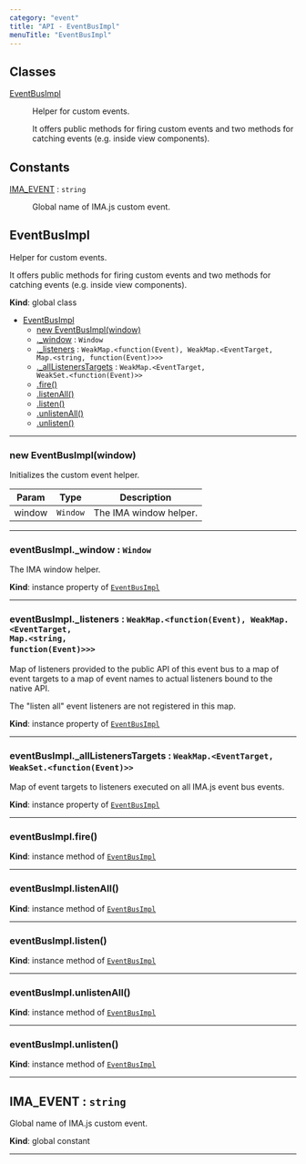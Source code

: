 ```yaml
---
category: "event"
title: "API - EventBusImpl"
menuTitle: "EventBusImpl"
---
```


## Classes

<dl>
<dt><a href="#EventBusImpl">EventBusImpl</a></dt>
<dd><p>Helper for custom events.</p>
<p>It offers public methods for firing custom events and two methods for
catching events (e.g. inside view components).</p>
</dd>
</dl>

## Constants

<dl>
<dt><a href="#IMA_EVENT">IMA_EVENT</a> : <code>string</code></dt>
<dd><p>Global name of IMA.js custom event.</p>
</dd>
</dl>

## EventBusImpl&nbsp;<a name="EventBusImpl" href="https://github.com/seznam/ima/blob/v17.7.3/packages/core/src/event/EventBusImpl.js#L31" target="_blank"><span class="icon"><i class="fas fa-external-link-alt fa-xs"></i></span></a>
Helper for custom events.

It offers public methods for firing custom events and two methods for
catching events (e.g. inside view components).

**Kind**: global class  

* [EventBusImpl](#EventBusImpl)
    * [new EventBusImpl(window)](#new_EventBusImpl_new)
    * [._window](#EventBusImpl+_window) : <code>Window</code>
    * [._listeners](#EventBusImpl+_listeners) : <code>WeakMap.&lt;function(Event), WeakMap.&lt;EventTarget, Map.&lt;string, function(Event)&gt;&gt;&gt;</code>
    * [._allListenersTargets](#EventBusImpl+_allListenersTargets) : <code>WeakMap.&lt;EventTarget, WeakSet.&lt;function(Event)&gt;&gt;</code>
    * [.fire()](#EventBusImpl+fire)
    * [.listenAll()](#EventBusImpl+listenAll)
    * [.listen()](#EventBusImpl+listen)
    * [.unlistenAll()](#EventBusImpl+unlistenAll)
    * [.unlisten()](#EventBusImpl+unlisten)


* * *

### new EventBusImpl(window)&nbsp;<a name="new_EventBusImpl_new"></a>
Initializes the custom event helper.


| Param | Type | Description |
| --- | --- | --- |
| window | <code>Window</code> | The IMA window helper. |


* * *

### eventBusImpl.\_window : <code>Window</code>&nbsp;<a name="EventBusImpl+_window" href="https://github.com/seznam/ima/blob/v17.7.3/packages/core/src/event/EventBusImpl.js#L39" target="_blank"><span class="icon"><i class="fas fa-external-link-alt fa-xs"></i></span></a>
The IMA window helper.

**Kind**: instance property of [<code>EventBusImpl</code>](#EventBusImpl)  

* * *

### eventBusImpl.\_listeners : <code>WeakMap.&lt;function(Event), WeakMap.&lt;EventTarget, Map.&lt;string, function(Event)&gt;&gt;&gt;</code>&nbsp;<a name="EventBusImpl+_listeners" href="https://github.com/seznam/ima/blob/v17.7.3/packages/core/src/event/EventBusImpl.js#L53" target="_blank"><span class="icon"><i class="fas fa-external-link-alt fa-xs"></i></span></a>
Map of listeners provided to the public API of this event bus to a
map of event targets to a map of event names to actual listeners
bound to the native API.

The "listen all" event listeners are not registered in this map.

**Kind**: instance property of [<code>EventBusImpl</code>](#EventBusImpl)  

* * *

### eventBusImpl.\_allListenersTargets : <code>WeakMap.&lt;EventTarget, WeakSet.&lt;function(Event)&gt;&gt;</code>&nbsp;<a name="EventBusImpl+_allListenersTargets" href="https://github.com/seznam/ima/blob/v17.7.3/packages/core/src/event/EventBusImpl.js#L61" target="_blank"><span class="icon"><i class="fas fa-external-link-alt fa-xs"></i></span></a>
Map of event targets to listeners executed on all IMA.js event bus
events.

**Kind**: instance property of [<code>EventBusImpl</code>](#EventBusImpl)  

* * *

### eventBusImpl.fire()&nbsp;<a name="EventBusImpl+fire" href="https://github.com/seznam/ima/blob/v17.7.3/packages/core/src/event/EventBusImpl.js#L67" target="_blank"><span class="icon"><i class="fas fa-external-link-alt fa-xs"></i></span></a>
**Kind**: instance method of [<code>EventBusImpl</code>](#EventBusImpl)  

* * *

### eventBusImpl.listenAll()&nbsp;<a name="EventBusImpl+listenAll" href="https://github.com/seznam/ima/blob/v17.7.3/packages/core/src/event/EventBusImpl.js#L92" target="_blank"><span class="icon"><i class="fas fa-external-link-alt fa-xs"></i></span></a>
**Kind**: instance method of [<code>EventBusImpl</code>](#EventBusImpl)  

* * *

### eventBusImpl.listen()&nbsp;<a name="EventBusImpl+listen" href="https://github.com/seznam/ima/blob/v17.7.3/packages/core/src/event/EventBusImpl.js#L112" target="_blank"><span class="icon"><i class="fas fa-external-link-alt fa-xs"></i></span></a>
**Kind**: instance method of [<code>EventBusImpl</code>](#EventBusImpl)  

* * *

### eventBusImpl.unlistenAll()&nbsp;<a name="EventBusImpl+unlistenAll" href="https://github.com/seznam/ima/blob/v17.7.3/packages/core/src/event/EventBusImpl.js#L152" target="_blank"><span class="icon"><i class="fas fa-external-link-alt fa-xs"></i></span></a>
**Kind**: instance method of [<code>EventBusImpl</code>](#EventBusImpl)  

* * *

### eventBusImpl.unlisten()&nbsp;<a name="EventBusImpl+unlisten" href="https://github.com/seznam/ima/blob/v17.7.3/packages/core/src/event/EventBusImpl.js#L192" target="_blank"><span class="icon"><i class="fas fa-external-link-alt fa-xs"></i></span></a>
**Kind**: instance method of [<code>EventBusImpl</code>](#EventBusImpl)  

* * *

## IMA\_EVENT : <code>string</code>&nbsp;<a name="IMA_EVENT" href="https://github.com/seznam/ima/blob/v17.7.3/packages/core/src/event/EventBusImpl.js#L13" target="_blank"><span class="icon"><i class="fas fa-external-link-alt fa-xs"></i></span></a>
Global name of IMA.js custom event.

**Kind**: global constant  

* * *

